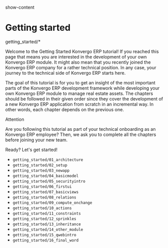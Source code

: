 show-content  

# Getting started

<div class="toctree" titlesonly="" glob="">

getting_started/\*

</div>

Welcome to the Getting Started Konvergo ERP tutorial! If you reached this page
that means you are interested in the development of your own Konvergo ERP
module. It might also mean that you recently joined the Konvergo ERP company for
a rather technical position. In any case, your journey to the technical
side of Konvergo ERP starts here.

The goal of this tutorial is for you to get an insight of the most
important parts of the Konvergo ERP development framework while developing your
own Konvergo ERP module to manage real estate assets. The chapters should be
followed in their given order since they cover the development of a new
Konvergo ERP application from scratch in an incremental way. In other words,
each chapter depends on the previous one.

<div class="attention">

<div class="title">

Attention

</div>

Are you following this tutorial as part of your technical onboarding as
an Konvergo ERP employee? Then, we ask you to complete all the chapters before
joining your new team.

</div>

Ready? Let's get started!

- `getting_started/01_architecture`
- `getting_started/02_setup`
- `getting_started/03_newapp`
- `getting_started/04_basicmodel`
- `getting_started/05_securityintro`
- `getting_started/06_firstui`
- `getting_started/07_basicviews`
- `getting_started/08_relations`
- `getting_started/09_compute_onchange`
- `getting_started/10_actions`
- `getting_started/11_constraints`
- `getting_started/12_sprinkles`
- `getting_started/13_inheritance`
- `getting_started/14_other_module`
- `getting_started/15_qwebintro`
- `getting_started/16_final_word`
